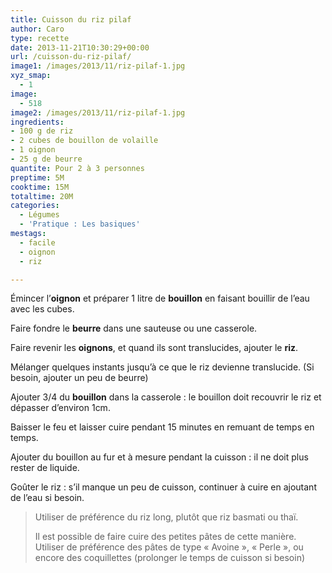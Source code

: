 ```yaml
---
title: Cuisson du riz pilaf
author: Caro
type: recette
date: 2013-11-21T10:30:29+00:00
url: /cuisson-du-riz-pilaf/
image1: /images/2013/11/riz-pilaf-1.jpg
xyz_smap:
  - 1
image:
  - 518
image2: /images/2013/11/riz-pilaf-1.jpg
ingredients:
- 100 g de riz
- 2 cubes de bouillon de volaille
- 1 oignon
- 25 g de beurre
quantite: Pour 2 à 3 personnes
preptime: 5M
cooktime: 15M
totaltime: 20M
categories:
  - Légumes
  - 'Pratique : Les basiques'
mestags:
  - facile
  - oignon
  - riz

---
```

Émincer l&rsquo;**oignon** et préparer 1 litre de **bouillon** en faisant bouillir de l&rsquo;eau avec les cubes.

Faire fondre le **beurre** dans une sauteuse ou une casserole.

Faire revenir les **oignons**, et quand ils sont translucides, ajouter le **riz**.

Mélanger quelques instants jusqu&rsquo;à ce que le riz devienne translucide. (Si besoin, ajouter un peu de beurre)

Ajouter 3/4 du **bouillon** dans la casserole : le bouillon doit recouvrir le riz et dépasser d&rsquo;environ 1cm.

Baisser le feu et laisser cuire pendant 15 minutes en remuant de temps en temps.

Ajouter du bouillon au fur et à mesure pendant la cuisson : il ne doit plus rester de liquide.

Goûter le riz : s&rsquo;il manque un peu de cuisson, continuer à cuire en ajoutant de l&rsquo;eau si besoin.

> Utiliser de préférence du riz long, plutôt que riz basmati ou thaï.
>
> Il est possible de faire cuire des petites pâtes de cette manière. Utiliser de préférence des pâtes de type « Avoine », « Perle », ou encore des coquillettes (prolonger le temps de cuisson si besoin)
